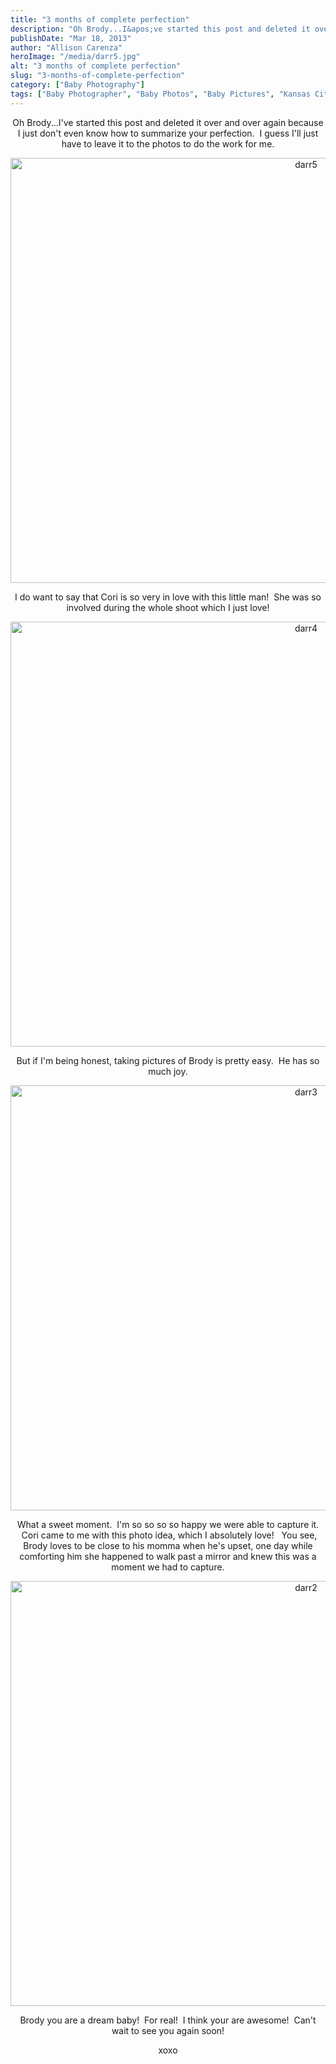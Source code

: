 ```yaml
---
title: "3 months of complete perfection"
description: "Oh Brody...I&apos;ve started this post and deleted it over and over again because I just don&apos;t even know how to "
publishDate: "Mar 18, 2013"
author: "Allison Carenza"
heroImage: "/media/darr5.jpg"
alt: "3 months of complete perfection"
slug: "3-months-of-complete-perfection"
category: ["Baby Photography"]
tags: ["Baby Photographer", "Baby Photos", "Baby Pictures", "Kansas City Photographer"]
---
```


<p style="text-align: center;">Oh Brody...I&apos;ve started this post and deleted it over and over again because I just don&apos;t even know how to summarize your perfection.  I guess I&apos;ll just have to leave it to the photos to do the work for me.</p>
<p style="text-align: center;"><img class="size-full wp-image-4730" alt="darr5" src="/media/darr5.jpg" width="930" height="680"   /></p>
<p style="text-align: center;">I do want to say that Cori is so very in love with this little man!  She was so involved during the whole shoot which I just love!</p>
<p style="text-align: center;"><img class="size-full wp-image-4729" alt="darr4" src="/media/darr4.jpg" width="930" height="680"   /></p>
<p style="text-align: center;">But if I&apos;m being honest, taking pictures of Brody is pretty easy.  He has so much joy.</p>
<p style="text-align: center;"><img class="size-full wp-image-4728" alt="darr3" src="/media/darr3.jpg" width="930" height="680"   /></p>
<p style="text-align: center;">What a sweet moment.  I&apos;m so so so so happy we were able to capture it.  Cori came to me with this photo idea, which I absolutely love!   You see, Brody loves to be close to his momma when he&apos;s upset, one day while comforting him she happened to walk past a mirror and knew this was a moment we had to capture.</p>
<p style="text-align: center;"><img class="size-full wp-image-4727" alt="darr2" src="/media/darr2.jpg" width="930" height="680"   /></p>
<p style="text-align: center;">Brody you are a dream baby!  For real!  I think your are awesome!  Can&apos;t wait to see you again soon!</p>
<p style="text-align: center;">xoxo</p>
